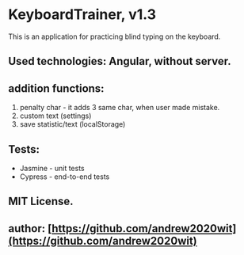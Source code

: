 # KeyboardTrainer, v1.3

This is an application for practicing blind typing on the keyboard.

## Used technologies: Angular, without server.

## addition functions:

1. penalty char - it adds 3 same char, when user made mistake.
2. custom text (settings)
3. save statistic/text (localStorage)

## Tests:
- Jasmine - unit tests
- Cypress - end-to-end tests

## MIT License.

## author: [https://github.com/andrew2020wit](https://github.com/andrew2020wit)

